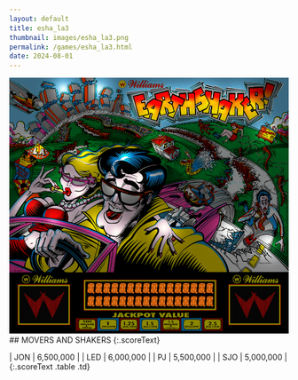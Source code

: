 ```yaml
---
layout: default
title: esha_la3
thumbnail: images/esha_la3.png
permalink: /games/esha_la3.html
date: 2024-08-01
---
```


<img src="../images/esha_la3.png" class="gameThumbnail img-fluid mx-auto align-middle">
## MOVERS AND SHAKERS
{:.scoreText}

| JON | 6,500,000 | 
| LED | 6,000,000 | 
| PJ | 5,500,000 | 
| SJO | 5,000,000 | 
{:.scoreText .table .td}

